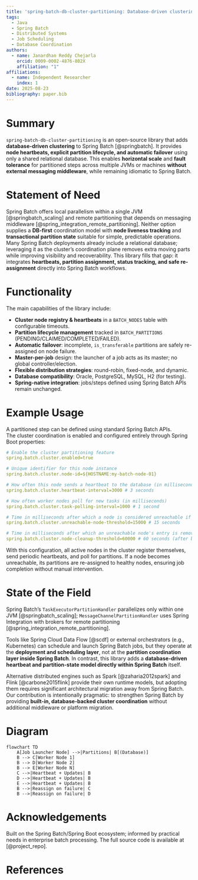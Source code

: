 ```yaml
---
title: 'spring-batch-db-cluster-partitioning: Database-driven clustering with heartbeats and failover for Spring Batch'
tags:
  - Java
  - Spring Batch
  - Distributed Systems
  - Job Scheduling
  - Database Coordination
authors:
  - name: Janardhan Reddy Chejarla
    orcid: 0009-0002-4876-802X
    affiliation: "1"
affiliations:
  - name: Independent Researcher
    index: 1
date: 2025-08-23
bibliography: paper.bib
---
```


# Summary

`spring-batch-db-cluster-partitioning` is an open-source library that adds **database-driven clustering** to Spring Batch [@springbatch].
It provides **node heartbeats, explicit partition lifecycle, and automatic failover** using only a shared relational database.
This enables **horizontal scale** and **fault tolerance** for partitioned steps across multiple JVMs or machines **without external messaging middleware**, while remaining idiomatic to Spring Batch.

# Statement of Need

Spring Batch offers local parallelism within a single JVM [@springbatch_scaling] and remote partitioning that depends on messaging middleware [@spring_integration_remote_partitioning].
Neither option supplies a **DB-first** coordination model with **node liveness tracking** and **transactional partition state** suitable for simple, predictable operations.
Many Spring Batch deployments already include a relational database; leveraging it as the cluster’s coordination plane removes extra moving parts while improving visibility and recoverability.
This library fills that gap: it integrates **heartbeats, partition assignment, status tracking, and safe re-assignment** directly into Spring Batch workflows.

# Functionality

The main capabilities of the library include:

- **Cluster node registry & heartbeats** in a `BATCH_NODES` table with configurable timeouts.
- **Partition lifecycle management** tracked in `BATCH_PARTITIONS` (PENDING/CLAIMED/COMPLETED/FAILED).
- **Automatic failover**: incomplete, `is_transferable` partitions are safely re-assigned on node failure.
- **Master-per-job** design: the launcher of a job acts as its master; no global controller/election.
- **Flexible distribution strategies**: round-robin, fixed-node, and dynamic.
- **Database compatibility**: Oracle, PostgreSQL, MySQL, H2 (for testing).
- **Spring-native integration**: jobs/steps defined using Spring Batch APIs remain unchanged.

# Example Usage

A partitioned step can be defined using standard Spring Batch APIs.  
The cluster coordination is enabled and configured entirely through Spring Boot properties:

```yaml
# Enable the cluster partitioning feature
spring.batch.cluster.enabled=true

# Unique identifier for this node instance
spring.batch.cluster.node-id=${HOSTNAME:my-batch-node-01}

# How often this node sends a heartbeat to the database (in milliseconds)
spring.batch.cluster.heartbeat-interval=3000 # 3 seconds

# How often worker nodes poll for new tasks (in milliseconds)
spring.batch.cluster.task-polling-interval=1000 # 1 second

# Time in milliseconds after which a node is considered unreachable if no heartbeat is received
spring.batch.cluster.unreachable-node-threshold=15000 # 15 seconds

# Time in milliseconds after which an unreachable node's entry is removed from BATCH_NODES
spring.batch.cluster.node-cleanup-threshold=60000 # 60 seconds (after becoming unreachable)
```

With this configuration, all active nodes in the cluster register themselves, send periodic heartbeats, and poll for partitions.
If a node becomes unreachable, its partitions are re-assigned to healthy nodes, ensuring job completion without manual intervention.

# State of the Field

Spring Batch’s `TaskExecutorPartitionHandler` parallelizes only within one JVM [@springbatch_scaling];
`MessageChannelPartitionHandler` uses Spring Integration with brokers for remote partitioning [@spring_integration_remote_partitioning].

Tools like Spring Cloud Data Flow [@scdf] or external orchestrators (e.g., Kubernetes) can schedule and launch Spring Batch jobs,
but they operate at the **deployment and scheduling layer**, not at the **partition coordination layer inside Spring Batch**.
In contrast, this library adds a **database-driven heartbeat and partition-state model directly within Spring Batch** itself.

Alternative distributed engines such as Spark [@zaharia2012spark] and Flink [@carbone2015flink] provide their own runtime models,
but adopting them requires significant architectural migration away from Spring Batch.
Our contribution is intentionally pragmatic: to strengthen Spring Batch by providing **built-in, database-backed cluster coordination**
without additional middleware or platform migration.

# Diagram

```mermaid
flowchart TD
    A[Job Launcher Node] -->|Partitions| B[(Database)]
    B --> C[Worker Node 1]
    B --> D[Worker Node 2]
    B --> E[Worker Node N]
    C -->|Heartbeat + Updates| B
    D -->|Heartbeat + Updates| B
    E -->|Heartbeat + Updates| B
    B -->|Reassign on failure| C
    B -->|Reassign on failure| D
```

# Acknowledgements

Built on the Spring Batch/Spring Boot ecosystem; informed by practical needs in enterprise batch processing.
The full source code is available at [@project_repo].

# References

